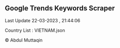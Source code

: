 

## Google Trends Keywords Scraper 
 
Last Update 22-03-2023 , 21:44:06

Country List :
VIETNAM.json



© Abdul Muttaqin 
